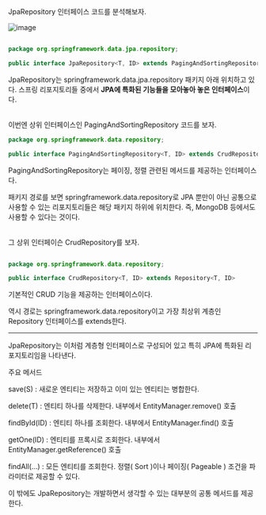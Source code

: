 JpaRepository 인터페이스 코드를 분석해보자.

![image](https://user-images.githubusercontent.com/78454649/155168095-aceea638-3404-4665-b08d-9752252d487d.png)

```java

package org.springframework.data.jpa.repository;

public interface JpaRepository<T, ID> extends PagingAndSortingRepository<T, ID>, ...

```

JpaRepository는 springframework.data.jpa.repository 패키지 아래 위치하고 있다. 스프링 리포지토리들 중에서 **JPA에 특화된 기능들을 모아놓아 놓은 인터페이스**이다.
<br/><br/>

이번엔 상위 인터페이스인 PagingAndSortingRepository 코드를 보자.

```java
package org.springframework.data.repository;

public interface PagingAndSortingRepository<T, ID> extends CrudRepository<T, ID>

```

PagingAndSortingRepository는 페이징, 정렬 관련된 메서드를 제공하는 인터페이스다.

패키지 경로를 보면 springframework.data.repository로 JPA 뿐만이 아닌 공통으로 사용할 수 있는 리포지토리들은 해당 패키지 하위에 위치한다. 즉, MongoDB 등에서도 사용할 수 있다는 것이다.
<br/><br/>

그 상위 인터페이슨 CrudRepository를 보자.

```java

package org.springframework.data.repository;

public interface CrudRepository<T, ID> extends Repository<T, ID>

```

기본적인 CRUD 기능을 제공하는 인터페이스이다.

역시 경로는 springframework.data.repository이고 가장 최상위 계층인 Repository 인터페이스를 extends한다.

---

JpaRepository는 이처럼 계층형 인터페이스로 구성되어 있고 특히 JPA에 특화된 리포지토리임을 나타낸다.

주요 메서드

save(S) : 새로운 엔티티는 저장하고 이미 있는 엔티티는 병합한다.

delete(T) : 엔티티 하나를 삭제한다. 내부에서 EntityManager.remove() 호출

findById(ID) : 엔티티 하나를 조회한다. 내부에서 EntityManager.find() 호출

getOne(ID) : 엔티티를 프록시로 조회한다. 내부에서 EntityManager.getReference() 호출

findAll(…) : 모든 엔티티를 조회한다. 정렬( Sort )이나 페이징( Pageable ) 조건을 파라미터로 제공할 수 있다.

 

이 밖에도 JpaRepository는 개발하면서 생각할 수 있는 대부분의 공통 메서드를 제공한다.


